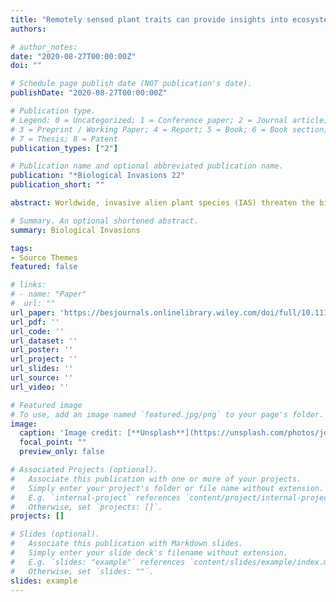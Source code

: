 ```yaml
---
title: "Remotely sensed plant traits can provide insights into ecosystem impacts of plant invasions – A case study covering two functionally different invaders"
authors:

# author_notes:
date: "2020-08-27T00:00:00Z"
doi: ""

# Schedule page publish date (NOT publication's date).
publishDate: "2020-08-27T00:00:00Z"

# Publication type.
# Legend: 0 = Uncategorized; 1 = Conference paper; 2 = Journal article;
# 3 = Preprint / Working Paper; 4 = Report; 5 = Book; 6 = Book section;
# 7 = Thesis; 8 = Patent
publication_types: ["2"]

# Publication name and optional abbreviated publication name.
publication: "*Biological Invasions 22"
publication_short: ""

abstract: Worldwide, invasive alien plant species (IAS) threaten the biodiversity and the functioning of ecosystems. Most invasion research so far has focused on the properties underlying species invasiveness and community invasibility, yet IAS impact and the underlying causal pathways remain largely unknown. Here we dealt with this knowledge gap by extending the traditional functional trait framework to spectral data, by using traits estimated from reflectance measurements obtained through proximal field spectroscopy, as a surrogate for conventionally measured traits. We focused on two functionally distinct species that are invasive in Belgium: the annual forb Impatiens glandulifera Royle, and the rhizomatous perennial forb Solidago gigantea Ait. By means of trait-based linear mixed models and structural equation models we studied their impact on six ecosystem functions involved in the cycling of carbon and nutrients, and the mechanisms mediating these changes. Analyses based on either conventionally or optically measured traits revealed similar results: the IAS altered aboveground biomass (decrease and increase under I. glandulifera and S. gigantea respectively), litter stabilization (decrease under both IAS) and soil available phosphorus (increase under both IAS) through mass ratio effects, rather than through decreasing the functional diversity of the community. Whereas S. gigantea did so by shifting the community towards more conservative traits, I. glandulifera achieved this by making the community taller and richer in leaf nutrients. The use of remote sensing through optically measured traits, is not only useful to advance our understanding of the mechanisms and consequences of plant invasion, but may also be valuable to the broader field linking plant community composition to ecosystem functioning. Its potential for studying larger spatial scales over time may contribute to even more comprehensive insights.

# Summary. An optional shortened abstract.
summary: Biological Invasions

tags:
- Source Themes
featured: false

# links:
# - name: "Paper"
#  url: ""
url_paper: 'https://besjournals.onlinelibrary.wiley.com/doi/full/10.1111/1365-2435.13668'
url_pdf: ''
url_code: ''
url_dataset: ''
url_poster: ''
url_project: ''
url_slides: ''
url_source: ''
url_video: ''

# Featured image
# To use, add an image named `featured.jpg/png` to your page's folder. 
image:
  caption: 'Image credit: [**Unsplash**](https://unsplash.com/photos/jdD8gXaTZsc)'
  focal_point: ""
  preview_only: false

# Associated Projects (optional).
#   Associate this publication with one or more of your projects.
#   Simply enter your project's folder or file name without extension.
#   E.g. `internal-project` references `content/project/internal-project/index.md`.
#   Otherwise, set `projects: []`.
projects: []

# Slides (optional).
#   Associate this publication with Markdown slides.
#   Simply enter your slide deck's filename without extension.
#   E.g. `slides: "example"` references `content/slides/example/index.md`.
#   Otherwise, set `slides: ""`.
slides: example
---
```

